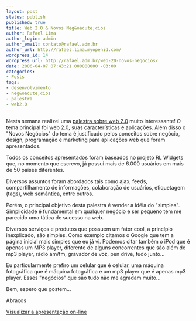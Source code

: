 ```yaml
---
layout: post
status: publish
published: true
title: Web 2.0 & Novos Neg&oacute;cios
author: Rafael Lima
author_login: admin
author_email: contato@rafael.adm.br
author_url: http://rafael.lima.myopenid.com/
wordpress_id: 14
wordpress_url: http://rafael.adm.br/web-20-novos-negocios/
date: 2006-04-07 07:43:21.000000000 -03:00
categories:
- Posts
tags:
- desenvolvimento
- neg&oacute;cios
- palestra
- web2.0
---
```

Nesta semana realizei uma <a href="http://www.rafael.adm.br/palestras/web2.0/">palestra sobre web 2.0</a> muito interessante!
O tema principal foi web 2.0, suas caracter&iacute;sticas e aplica&ccedil;&otilde;es. Al&eacute;m disso o "Novos Neg&oacute;cios" do tema &eacute; justificado pelos conceitos sobre neg&oacute;cio, design, programa&ccedil;&atilde;o e marketing para aplica&ccedil;&otilde;es web que foram apresentados.

Todos os conceitos apresentados foram baseados no projeto RL Widgets que, no momento que escrevo, j&aacute; possui mais de 6.000 usu&aacute;rios em mais de 50 pa&iacute;ses diferentes.

Diversos assuntos foram abordados tais como ajax, feeds, compartilhamento de informa&ccedil;&otilde;es, colabora&ccedil;&atilde;o de usu&aacute;rios, etiquetagem (tags), web sem&acirc;ntica, entre outros.

Por&eacute;m, o principal objetivo desta palestra &eacute; vender a id&eacute;ia do "simples". Simplicidade &eacute; fundamental em qualquer neg&oacute;cio e ser pequeno tem me parecido uma t&aacute;tica de sucesso na web.

Diversos servi&ccedil;os e produtos que possuem um fator cool, a princ&iacute;pio inexplicado, s&atilde;o simples. Como exemplo citamos o Google que tem a p&aacute;gina inicial mais simples que eu j&aacute; vi. Podemos citar tamb&eacute;m o iPod que &eacute; apenas um MP3 player, diferente de alguns concorrentes que s&atilde;o al&eacute;m de mp3 player, r&aacute;dio am/fm, gravador de voz, pen drive, tudo junto...

Eu particularmente prefiro um celular que &eacute; celular, uma m&aacute;quina fotogr&aacute;fica que &eacute; m&aacute;quina fotogr&aacute;fica e um mp3 player que &eacute; apenas mp3 player. Esses "neg&oacute;cios" que s&atilde;o tudo n&atilde;o me agradam muito...

Bem, espero que gostem...

Abra&ccedil;os

<a href="http://www.rafael.adm.br/palestras/web2.0/">Visualizar a apresenta&ccedil;&atilde;o on-line</a>
